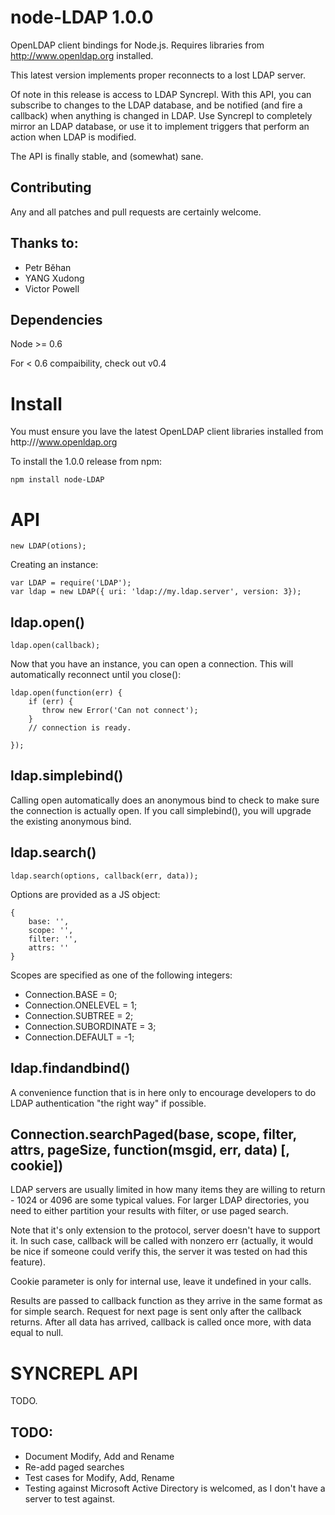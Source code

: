 node-LDAP 1.0.0
===============

OpenLDAP client bindings for Node.js. Requires libraries from
http://www.openldap.org installed.

This latest version implements proper reconnects to a lost LDAP server.

Of note in this release is access to LDAP Syncrepl. With this API, you
can subscribe to changes to the LDAP database, and be notified (and
fire a callback) when anything is changed in LDAP. Use Syncrepl to
completely mirror an LDAP database, or use it to implement triggers
that perform an action when LDAP is modified.

The API is finally stable, and (somewhat) sane.


Contributing
------------

Any and all patches and pull requests are certainly welcome.

Thanks to:
----------
* Petr Běhan
* YANG Xudong
* Victor Powell

Dependencies
------------

Node >= 0.6

For < 0.6 compaibility, check out v0.4

Install
=======

You must ensure you lave the latest OpenLDAP client libraries
installed from http:///www.openldap.org

To install the 1.0.0 release from npm:

    npm install node-LDAP


API
===

    new LDAP(otions);

Creating an instance:


    var LDAP = require('LDAP');
    var ldap = new LDAP({ uri: 'ldap://my.ldap.server', version: 3});


ldap.open()
-----------

    ldap.open(callback);

Now that you have an instance, you can open a connection. This will
automatically reconnect until you close():

    ldap.open(function(err) {
        if (err) {
           throw new Error('Can not connect');
        }
        // connection is ready.

    });

ldap.simplebind()
-----------------
Calling open automatically does an anonymous bind to check to make
sure the connection is actually open. If you call simplebind(), you
will upgrade the existing anonymous bind.

ldap.search()
-------------
    ldap.search(options, callback(err, data));

Options are provided as a JS object:

    {
        base: '',
        scope: '',
        filter: '',
        attrs: ''
    }

Scopes are specified as one of the following integers:

* Connection.BASE = 0;
* Connection.ONELEVEL = 1;
* Connection.SUBTREE = 2;
* Connection.SUBORDINATE = 3;
* Connection.DEFAULT = -1;

ldap.findandbind()
------------------
A convenience function that is in here only to encourage developers to
do LDAP authentication "the right way" if possible.


Connection.searchPaged(base, scope, filter, attrs, pageSize, function(msgid, err, data) [, cookie])
---------------------------------------------------------------------------------------------------

LDAP servers are usually limited in how many items they are willing to return -
1024 or 4096 are some typical values. For larger LDAP directories, you need to
either partition your results with filter, or use paged search.

Note that it's only extension to the protocol, server doesn't have to support
it. In such case, callback will be called with nonzero err (actually, it would
be nice if someone could verify this, the server it was tested on had this
feature).

Cookie parameter is only for internal use, leave it undefined in your calls.

Results are passed to callback function as they arrive in the same format
as for simple search. Request for next page is sent only after the callback
returns. After all data has arrived, callback is called once more, with data
equal to null.


SYNCREPL API
============
TODO.



TODO:
-----
* Document Modify, Add and Rename
* Re-add paged searches
* Test cases for Modify, Add, Rename
* Testing against Microsoft Active Directory is welcomed, as I don't
have a server to test against.
